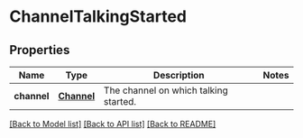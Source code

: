 # ChannelTalkingStarted

## Properties
Name | Type | Description | Notes
------------ | ------------- | ------------- | -------------
**channel** | [**Channel**](Channel.md) | The channel on which talking started. | 

[[Back to Model list]](../README.md#documentation-for-models) [[Back to API list]](../README.md#documentation-for-api-endpoints) [[Back to README]](../README.md)


